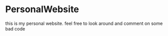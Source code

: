 # PersonalWebsite
this is my personal website. feel free to look around and comment on some bad code
